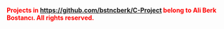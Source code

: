 <b><p style="color:red;">Projects in https://github.com/bstncberk/C-Project belong to Ali Berk Bostancı. All rights reserved.</p></b>
